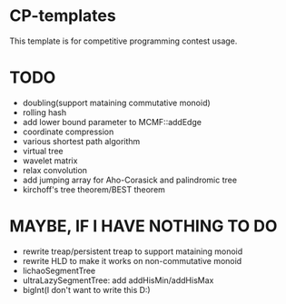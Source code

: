 # CP-templates

This template is for competitive programming contest usage.

# TODO

- doubling(support mataining commutative monoid)
- rolling hash
- add lower bound parameter to MCMF::addEdge
- coordinate compression
- various shortest path algorithm
- virtual tree
- wavelet matrix
- relax convolution
- add jumping array for Aho-Corasick and palindromic tree
- kirchoff's tree theorem/BEST theorem

# MAYBE, IF I HAVE NOTHING TO DO

- rewrite treap/persistent treap to support mataining monoid
- rewrite HLD to make it works on non-commutative monoid
- lichaoSegmentTree
- ultraLazySegmentTree: add addHisMin/addHisMax
- bigInt(I don't want to write this D:)
